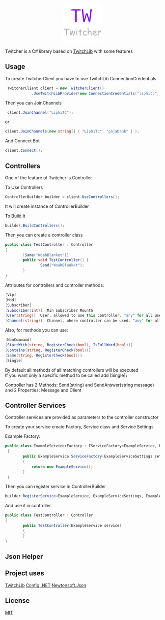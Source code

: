 <p align="center"> 
<img src="https://github.com/LiphiTC/Twitcher/blob/master/Images/icon.png" style="max-height: 300px;">
</p>

Twitcher is a C# library based on [TwitchLib](https://github.com/TwitchLib/TwitchLib) with some features

## Usage

To create TwitcherClient you have to use TwitchLib ConnectionCredentials
```c#
 TwitcherClient client = new TwitcherClient()
            .UseTwitchLibProvider(new ConnectionCredentials("liphitc", "somerandomnotrealtoken")) 
```
Then you can JoinChannels
```c#
 client.JoinChannel("LiphiTC");
```
or
```c#
client.JoinChannels(new string[] { "LiphiTC", "pajaDank" } );
```

And Connect Bot
```c#
client.Connect(); 
```

## Controllers
One of the feature of Twitcher is Controller

To Use Controllers 
```c#
ControllerBuilder builder = client.UseControllers();
```
It will сreate instance of ControllerBuilder

To Build it
```c#
builder.BuildControllers();
```


Then you can create a controller class
```c#
public class TestController : Controller
{
        [Same("WoahBlanket")]
        public void TestController() {
                Send("WoahBlanket");
        }
}
``` 
Attributes for controllers and controller methods:
```c#
[Vip]
[Mod]
[Subscriber]
[Subscriber(int)]  Min Subscriber Mounth
[User(string)]  User, allowed to use this controller. "any" for all users. By default "any"
[Channel(string)]  Channel, where controller can be used. "any" for all connected channels. By default "any"
```
Also, for methods you can use:
```c#
[NonCommand] 
[StartWith(string, RegisterCheck(bool), IsFullWord(bool))]
[Contains(string, RegisterCheck(bool))]
[Same(string, RegisterCheck(bool))]
[Single]
```
By default all methods of all matching controllers will be executed\
If you want only a specific method to be called add [Single]\

Controller has 2 Methods: Send(string) and SendAnswer(string message)\
and 2 Properties: Message and Client


## Controller Services
Controller services are provided as parameters to the controller constructor  

To create your service create Factory, Service class and Service Settings

Example Factory: 
```c#
public class ExampleServicerFactory : IServiceFactory<ExampleService, ExampleServiceSettings>
 {
        public ExampleService ServiceFactory(ExampleServiceSettings settings, TwitcherClient client, ChatMessage message)
        {
            return new ExampleService();
        }
 }
```
Then you can register service in ControllerBuilder
```c#
builder.RegisterService<ExampleService, ExampleServiceSettings, ExampleServiceSettings>(new ExampleServiceSettings());
```
And use it in controller
```c#
public class TestController : Controller
{
        public TestController(ExampleService service) 
        {
        }
}
``` 
## Json Helper

## Project uses
[TwitchLib](https://github.com/TwitchLib/TwitchLib)
[Config .NET](https://github.com/aloneguid/config)
[Newtonsoft.Json](https://github.com/JamesNK/Newtonsoft.Json)


## License
[MIT](https://choosealicense.com/licenses/mit/)
